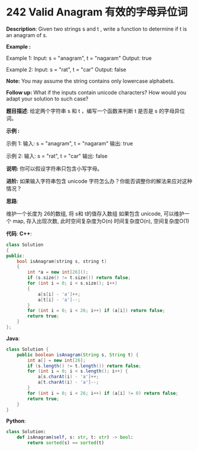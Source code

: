 # 242 Valid Anagram 有效的字母异位词

__Description__:
Given two strings s and t , write a function to determine if t is an anagram of s.

**Example :**

Example 1:
Input: s = "anagram", t = "nagaram"
Output: true

Example 2:
Input: s = "rat", t = "car"
Output: false

**Note:**
You may assume the string contains only lowercase alphabets.

__Follow up:__
What if the inputs contain unicode characters? How would you adapt your solution to such case?

__题目描述__:
给定两个字符串 s 和 t ，编写一个函数来判断 t 是否是 s 的字母异位词。

**示例 :**

示例 1:
输入: s = "anagram", t = "nagaram"
输出: true

示例 2:
输入: s = "rat", t = "car"
输出: false

**说明:**
你可以假设字符串只包含小写字母。

**进阶:**
如果输入字符串包含 unicode 字符怎么办？你能否调整你的解法来应对这种情况？

__思路__:

维护一个长度为 26的数组, 将 s和 t的值存入数组
如果包含 unicode, 可以维护一个 map, 存入出现次数, 此时空间复杂度为O(n)
时间复杂度O(n), 空间复杂度O(1)

__代码__:
__C++__:

```C++
class Solution 
{
public:
    bool isAnagram(string s, string t) 
    {
        int *a = new int[26]();
        if (s.size() != t.size()) return false;
        for (int i = 0; i < s.size(); i++) 
        {
            a[s[i] - 'a']++;
            a[t[i] - 'a']--;
        }
        for (int i = 0; i < 26; i++) if (a[i]) return false;
        return true;
    }
};
```

__Java__:

```Java
class Solution {
    public boolean isAnagram(String s, String t) {
        int a[] = new int[26];
        if (s.length() != t.length()) return false;
        for (int i = 0; i < s.length(); i++) {
            a[s.charAt(i) - 'a']++;
            a[t.charAt(i) - 'a']--;
        }
        for (int i = 0; i < 26; i++) if (a[i] != 0) return false;
        return true;
    }
}
```

__Python__:

```Python
class Solution:
    def isAnagram(self, s: str, t: str) -> bool:
        return sorted(s) == sorted(t)
```
